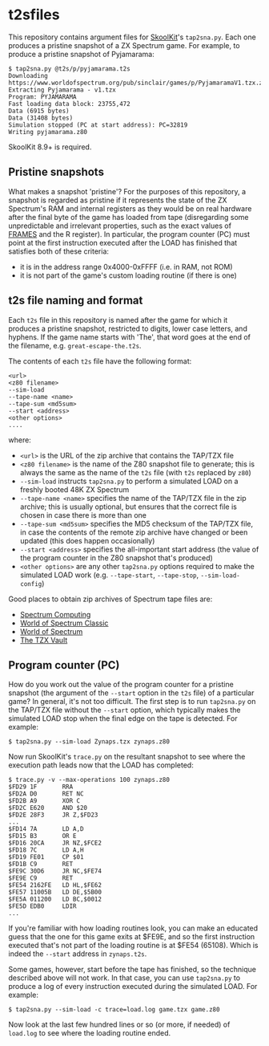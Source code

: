 t2sfiles
========

This repository contains argument files for
[SkoolKit](https://github.com/skoolkid/skoolkit)'s `tap2sna.py`. Each one
produces a pristine snapshot of a ZX Spectrum game. For example, to produce a
pristine snapshot of Pyjamarama:

    $ tap2sna.py @t2s/p/pyjamarama.t2s
    Downloading https://www.worldofspectrum.org/pub/sinclair/games/p/PyjamaramaV1.tzx.zip
    Extracting Pyjamarama - v1.tzx
    Program: PYJAMARAMA
    Fast loading data block: 23755,472
    Data (6915 bytes)
    Data (31408 bytes)
    Simulation stopped (PC at start address): PC=32819
    Writing pyjamarama.z80

SkoolKit 8.9+ is required.

Pristine snapshots
------------------

What makes a snapshot 'pristine'? For the purposes of this repository, a
snapshot is regarded as pristine if it represents the state of the ZX
Spectrum's RAM and internal registers as they would be on real hardware after
the final byte of the game has loaded from tape (disregarding some
unpredictable and irrelevant properties, such as the exact values of
[FRAMES](https://skoolkid.github.io/rom/asm/5C78.html) and the R register).
In particular, the program counter (PC) must point at the first instruction
executed after the LOAD has finished that satisfies both of these criteria:

* it is in the address range 0x4000-0xFFFF (i.e. in RAM, not ROM)
* it is not part of the game's custom loading routine (if there is one)

t2s file naming and format
--------------------------

Each `t2s` file in this repository is named after the game for which it
produces a pristine snapshot, restricted to digits, lower case letters, and
hyphens. If the game name starts with 'The', that word goes at the end of the
filename, e.g. `great-escape-the.t2s`.

The contents of each `t2s` file have the following format:

    <url>
    <z80 filename>
    --sim-load
    --tape-name <name>
    --tape-sum <md5sum>
    --start <address>
    <other options>
    ....

where:

* `<url>` is the URL of the zip archive that contains the TAP/TZX file
* `<z80 filename>` is the name of the Z80 snapshot file to generate; this is
  always the same as the name of the `t2s` file (with `t2s` replaced by `z80`)
* `--sim-load` instructs `tap2sna.py` to perform a simulated LOAD on a freshly
  booted 48K ZX Spectrum
* `--tape-name <name>` specifies the name of the TAP/TZX file in the zip
  archive; this is usually optional, but ensures that the correct file is
  chosen in case there is more than one
* `--tape-sum <md5sum>` specifies the MD5 checksum of the TAP/TZX file, in case
  the contents of the remote zip archive have changed or been updated (this
  does happen occasionally)
* `--start <address>` specifies the all-important start address (the value of
  the program counter in the Z80 snapshot that's produced)
* `<other options>` are any other `tap2sna.py` options required to make the
  simulated LOAD work (e.g. `--tape-start`, `--tape-stop`, `--sim-load-config`)

Good places to obtain zip archives of Spectrum tape files are:

* [Spectrum Computing](https://spectrumcomputing.co.uk/)
* [World of Spectrum Classic](https://worldofspectrum.net/archive/)
* [World of Spectrum](https://worldofspectrum.org/archive)
* [The TZX Vault](https://tzxvault.org/)

Program counter (PC)
--------------------

How do you work out the value of the program counter for a pristine snapshot
(the argument of the `--start` option in the `t2s` file) of a particular game?
In general, it's not too difficult. The first step is to run `tap2sna.py` on
the TAP/TZX file without the `--start` option, which typically makes the
simulated LOAD stop when the final edge on the tape is detected. For example:

    $ tap2sna.py --sim-load Zynaps.tzx zynaps.z80

Now run SkoolKit's `trace.py` on the resultant snapshot to see where the
execution path leads now that the LOAD has completed:

    $ trace.py -v --max-operations 100 zynaps.z80
    $FD29 1F       RRA
    $FD2A D0       RET NC
    $FD2B A9       XOR C
    $FD2C E620     AND $20
    $FD2E 28F3     JR Z,$FD23
    ...
    $FD14 7A       LD A,D
    $FD15 B3       OR E
    $FD16 20CA     JR NZ,$FCE2
    $FD18 7C       LD A,H
    $FD19 FE01     CP $01
    $FD1B C9       RET
    $FE9C 30D6     JR NC,$FE74
    $FE9E C9       RET
    $FE54 2162FE   LD HL,$FE62
    $FE57 11005B   LD DE,$5B00
    $FE5A 011200   LD BC,$0012
    $FE5D EDB0     LDIR
    ...

If you're familiar with how loading routines look, you can make an educated
guess that the one for this game exits at $FE9E, and so the first instruction
executed that's not part of the loading routine is at $FE54 (65108). Which is
indeed the `--start` address in `zynaps.t2s`.

Some games, however, start before the tape has finished, so the technique
described above will not work. In that case, you can use `tap2sna.py` to
produce a log of every instruction executed during the simulated LOAD. For
example:

    $ tap2sna.py --sim-load -c trace=load.log game.tzx game.z80

Now look at the last few hundred lines or so (or more, if needed) of `load.log`
to see where the loading routine ended.
